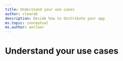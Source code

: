 ```yaml
---
title: Understand your use cases
author: clearab
description: Decide how to distribute your app
ms.topic: conceptual
ms.author: anclear
---
```

# Understand your use cases